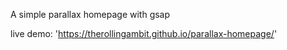 A simple parallax homepage with gsap

live demo: 'https://therollingambit.github.io/parallax-homepage/'